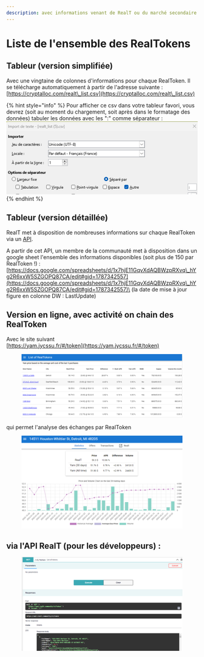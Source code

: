 ```yaml
---
description: avec informations venant de RealT ou du marché secondaire
---
```


# Liste de l'ensemble des RealTokens

## Tableur (version simplifiée)

Avec une vingtaine de colonnes d'informations pour chaque RealToken. Il se télécharge automatiquement à partir de l'adresse suivante :                               [https://cryptalloc.com/realt\_list.csv](https://cryptalloc.com/realt\_list.csv)

{% hint style="info" %}
Pour afficher ce csv dans votre tableur favori, vous devrez (soit au moment du chargement, soit après dans le formatage des données) tabuler les données avec les ":" comme séparateur : \
<img src="../../.gitbook/assets/image (86).png" alt="" data-size="original">
{% endhint %}

## Tableur (version détaillée)

RealT met à disposition de nombreuses informations sur chaque RealToken via un [API](https://api.realt.community/).

A partir de cet API, un membre de la communauté met à disposition dans un google sheet l'ensemble des informations disponibles (soit plus de 150 par RealToken !) : [https://docs.google.com/spreadsheets/d/1x7hjE11GqvXdAQBWzpRXvq\_hYg2R6xxW5SZGOPQ87CA/edit#gid=1787342557](https://docs.google.com/spreadsheets/d/1x7hjE11GqvXdAQBWzpRXvq\_hYg2R6xxW5SZGOPQ87CA/edit#gid=1787342557)\
(la date de mise à jour figure en colonne DW : LastUpdate)



## Version en ligne, avec activité on chain des RealToken

Avec le site suivant \
&#x20;                     [https://yam.jycssu.fr/#/token](https://yam.jycssu.fr/#/token)

<figure><img src="../../.gitbook/assets/image (51).png" alt=""><figcaption></figcaption></figure>

qui permet l'analyse des échanges par RealToken&#x20;

<figure><img src="../../.gitbook/assets/image (78).png" alt=""><figcaption></figcaption></figure>

## via l'API RealT (pour les développeurs) :

<figure><img src="../../.gitbook/assets/image (36).png" alt=""><figcaption></figcaption></figure>
